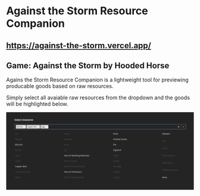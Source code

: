 # Against the Storm Resource Companion

## https://against-the-storm.vercel.app/

## Game: Against the Storm by Hooded Horse

Agains the Storm Resource Companion is a lightweight tool for previewing producable goods based on raw resources.

Simply select all avaiable raw resources from the dropdown and the goods will be highlighted below.

![Picture of interface](./interface_screenshot.png)

